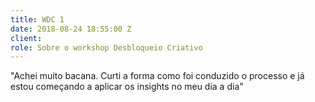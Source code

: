 ```yaml
---
title: WDC 1
date: 2018-08-24 18:55:00 Z
client: 
role: Sobre o workshop Desbloqueio Criativo
---
```


"Achei muito bacana. Curti a forma como foi conduzido o processo e já estou começando a aplicar os insights no meu dia a dia"